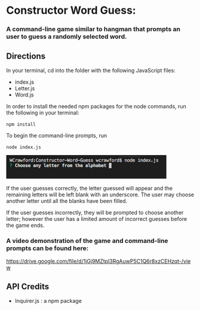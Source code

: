 # Constructor Word Guess:
### A command-line game similar to hangman that prompts an user to guess a randomly selected word. 

## Directions
In your terminal, cd into the folder with the following JavaScript files:
* index.js
* Letter.js
* Word.js 

In order to install the needed npm packages for the node commands, run the following in your terminal:
```
npm install
```
To begin the command-line prompts, run
```
node index.js
```
![node prompt](/node-prompt.png)

If the user guesses correctly, the letter guessed will appear and the remaining letters will be left blank with an underscore.  The user may choose another letter until all the blanks have been filled.

If the user guesses incorrectly, they will be prompted to choose another letter; however the user has a limited amount of incorrect guesses before the game ends.

### A video demonstration of the game and command-line prompts can be found here:
https://drive.google.com/file/d/1jGj9MZtpl3RgAuwP5C1Q6r8xzCEHzqt-/view

## API Credits
* Inquirer.js : a npm package

